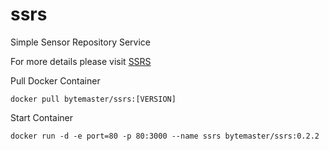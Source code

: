 # ssrs
Simple Sensor Repository Service

For more details please visit [SSRS](http://ssrs.iothost.net)

Pull Docker Container
```
docker pull bytemaster/ssrs:[VERSION]
```

Start Container
```
docker run -d -e port=80 -p 80:3000 --name ssrs bytemaster/ssrs:0.2.2
```

